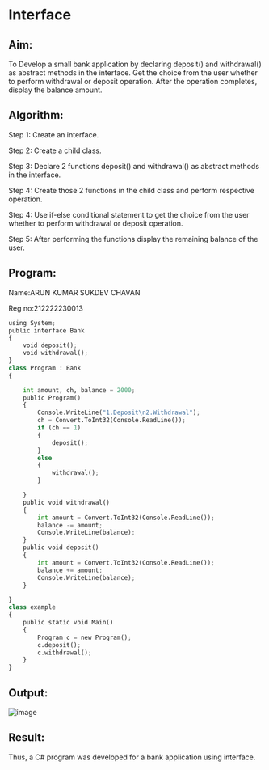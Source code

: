 # Interface

## Aim:
To Develop a small bank application by declaring deposit() and withdrawal() as abstract methods in the interface. Get the choice from the user whether to perform withdrawal or deposit operation. After the operation completes, display the balance amount.

## Algorithm:

Step 1: Create an interface.

Step 2: Create a child class.

Step 3: Declare 2 functions deposit() and withdrawal() as abstract methods in the interface.

Step 4: Create those 2 functions in the child class and perform respective operation.

Step 4: Use if-else conditional statement to get the choice from the user whether to perform withdrawal or deposit operation.

Step 5: After performing the functions display the remaining balance of the user.

## Program:
Name:ARUN KUMAR SUKDEV CHAVAN

Reg no:212222230013

```python
using System;
public interface Bank
{
    void deposit();
    void withdrawal();
}
class Program : Bank
{

    int amount, ch, balance = 2000;
    public Program()
    {
        Console.WriteLine("1.Deposit\n2.Withdrawal");
        ch = Convert.ToInt32(Console.ReadLine());
        if (ch == 1)
        {
            deposit();
        }
        else
        {
            withdrawal();
        }

    }
    public void withdrawal()
    {
        int amount = Convert.ToInt32(Console.ReadLine());
        balance -= amount;
        Console.WriteLine(balance);
    }
    public void deposit()
    {
        int amount = Convert.ToInt32(Console.ReadLine());
        balance += amount;
        Console.WriteLine(balance);
    }

}
class example
{
    public static void Main()
    {
        Program c = new Program();
        c.deposit();
        c.withdrawal();
    }
}
```


## Output:
![image](https://github.com/arunkumarsukdevchavan/Interface/assets/118343978/82c81a2c-c4da-4d3a-8d2d-338cbb455e84)


## Result:
Thus, a C# program was developed for a bank application using interface.
